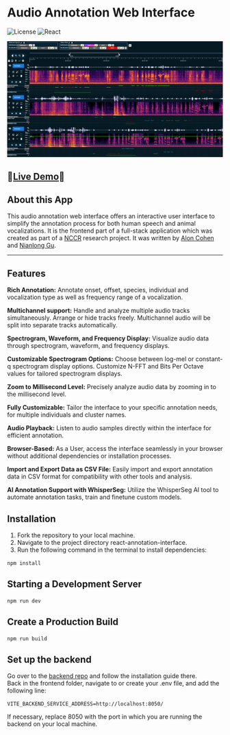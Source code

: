 # Audio Annotation Web Interface

![License](https://img.shields.io/badge/license-MIT-blue)
![React](https://shields.io/badge/react-black?logo=react&style=for-the-badge)

![](src/assets/demo.png)

## 🦜[Live Demo](http://annotation.evolvinglanguage.ch/)🐒

## About this App

This audio annotation web interface offers an interactive user interface to simplify the annotation process for both human speech and animal vocalizations.
It is the frontend part of a full-stack application which was created as part of a [NCCR](https://www.liri.uzh.ch/en/services/collab/nccr.html) research project. 
It was written by [Alon Cohen](https://github.com/AlonCohen96/) and [Nianlong Gu](https://github.com/nianlonggu).

---

## Features

**Rich Annotation:** Annotate onset, offset, species, individual and vocalization type as well as frequency range of a vocalization.

**Multichannel support:** Handle and analyze multiple audio tracks simultaneously. Arrange or hide tracks freely. Multichannel audio will be split into separate tracks automatically.

**Spectrogram, Waveform, and Frequency Display:** Visualize audio data through spectrogram, waveform, and frequency displays.

**Customizable Spectrogram Options:** Choose between log-mel or constant-q spectrogram display options. Customize N-FFT and Bits Per Octave values for tailored spectrogram displays.

**Zoom to Millisecond Level:** Precisely analyze audio data by zooming in to the millisecond level.

**Fully Customizable:** Tailor the interface to your specific annotation needs, for multiple individuals and cluster names.

**Audio Playback:** Listen to audio samples directly within the interface for efficient annotation.

**Browser-Based:** As a User, access the interface seamlessly in your browser without additional dependencies or installation processes.

**Import and Export Data as CSV File:** Easily import and export annotation data in CSV format for compatibility with other tools and analysis.

**AI Annotation Support with WhisperSeg:** Utilize the WhisperSeg AI tool to automate annotation tasks, train and finetune custom models.

## Installation

1. Fork the repository to your local machine.
2. Navigate to the project directory react-annotation-interface.
3. Run the following command in the terminal to install dependencies:
```
npm install
```

## Starting a Development Server

```
npm run dev
```

## Create a Production Build
```
npm run build
```
## Set up the backend
Go over to the [backend repo](https://github.com/nianlonggu/human-in-the-loop-annotation-backend) and follow the installation guide there.  
Back in the frontend folder, navigate to or create your .env file, and add the following line:
```
VITE_BACKEND_SERVICE_ADDRESS=http://localhost:8050/
```

If necessary, replace 8050 with the port in which you are running the backend on your local machine.
